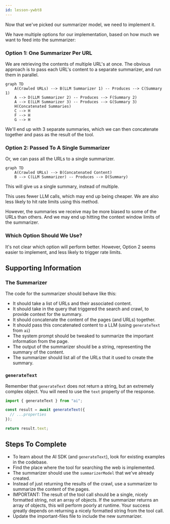 ```yaml
---
id: lesson-ywbt8
---
```


Now that we've picked our summarizer model, we need to implement it.

We have multiple options for our implementation, based on how much we want to feed into the summarizer:

### Option 1: One Summarizer Per URL

We are retrieving the contents of multiple URL's at once. The obvious approach is to pass each URL's content to a separate summarizer, and run them in parallel.

```mermaid
graph TD
    A(Crawled URLs) --> B(LLM Summarizer 1) -- Produces --> C(Summary 1)
    A --> D(LLM Summarizer 2) -- Produces --> F(Summary 2)
    A --> E(LLM Summarizer 3) -- Produces --> G(Summary 3)
    H(Concatenated Summaries)
    C --> H
    F --> H
    G --> H
```

We'll end up with 3 separate summaries, which we can then concatenate together and pass as the result of the tool.

### Option 2: Passed To A Single Summarizer

Or, we can pass all the URLs to a single summarizer.

```mermaid
graph TD
    A(Crawled URLs) --> B(Concatenated Content)
    B --> C(LLM Summarizer) -- Produces --> D(Summary)
```

This will give us a single summary, instead of multiple.

This uses fewer LLM calls, which may end up being cheaper. We are also less likely to hit rate limits using this method.

However, the summaries we receive may be more biased to some of the URLs than others. And we may end up hitting the context window limits of the summarizer.

### Which Option Should We Use?

It's not clear which option will perform better. However, Option 2 seems easier to implement, and less likely to trigger rate limits.

## Supporting Information

### The Summarizer

The code for the summarizer should behave like this:

- It should take a list of URLs and their associated content.
- It should take in the query that triggered the search and crawl, to provide context for the summary.
- It should concatenate the content of the pages (and URLs) together.
- It should pass this concatenated content to a LLM (using `generateText` from `ai`)
- The system prompt should be tweaked to summarize the important information from the page.
- The output of the summarizer should be a string, representing the summary of the content.
- The summarizer should list all of the URLs that it used to create the summary.

### `generateText`

Remember that `generateText` does not return a string, but an extremely complex object. You will need to use the `text` property of the response.

```ts
import { generateText } from "ai";

const result = await generateText({
  // ...properties
});

return result.text;
```

## Steps To Complete

- To learn about the AI SDK (and `generateText`), look for existing examples in the codebase.
- Find the place where the tool for searching the web is implemented.
- The summarizer should use the `summarizerModel` that we've already created.
- Instead of just returning the results of the crawl, use a summarizer to summarize the content of the pages.
- IMPORTANT: The result of the tool call should be a single, nicely formatted string, not an array of objects. If the summarizer returns an array of objects, this will perform poorly at runtime. Your success greatly depends on returning a nicely formatted string from the tool call.
- Update the important-files file to include the new summarizer.
